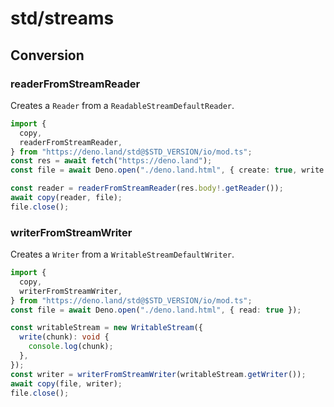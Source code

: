 # std/streams

## Conversion

### readerFromStreamReader

Creates a `Reader` from a `ReadableStreamDefaultReader`.

```ts
import {
  copy,
  readerFromStreamReader,
} from "https://deno.land/std@$STD_VERSION/io/mod.ts";
const res = await fetch("https://deno.land");
const file = await Deno.open("./deno.land.html", { create: true, write: true });

const reader = readerFromStreamReader(res.body!.getReader());
await copy(reader, file);
file.close();
```

### writerFromStreamWriter

Creates a `Writer` from a `WritableStreamDefaultWriter`.

```ts
import {
  copy,
  writerFromStreamWriter,
} from "https://deno.land/std@$STD_VERSION/io/mod.ts";
const file = await Deno.open("./deno.land.html", { read: true });

const writableStream = new WritableStream({
  write(chunk): void {
    console.log(chunk);
  },
});
const writer = writerFromStreamWriter(writableStream.getWriter());
await copy(file, writer);
file.close();
```
